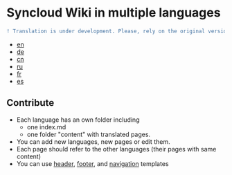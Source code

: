 # Syncloud Wiki in multiple languages

```diff
! Translation is under development. Please, rely on the original version in english.
```

* [en](https://github.com/syncloud/platform/wiki)
* [de](https://github.com/syncloud/docs/blob/master/de/index.md)
* [cn](https://github.com/syncloud/docs/blob/master/cn/index.md)
* [ru](https://github.com/syncloud/docs/blob/master/ru/index.md)
* [fr](https://github.com/syncloud/docs/blob/master/fr/index.md)
* [es](https://github.com/syncloud/docs/blob/master/es/index.md)

## Contribute

* Each language has an own folder including 
  * one index.md 
  * one folder "content" with translated pages. 
* You can add new languages, new pages or edit them.
* Each page should refer to the other languages (their pages with same content)
* You can use [header](https://github.com/syncloud/docs/blob/master/templates/header.md), [footer](https://github.com/syncloud/docs/blob/master/templates/footer.md), and [navigation](https://github.com/syncloud/docs/blob/master/templates/navigation.md) templates
